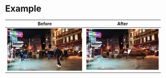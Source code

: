 # Example

Before             |  After
:-------------------------:|:-------------------------:
![](https://github.com/pbozoglou/Person-Remover-CV2/blob/main/example/before.png)  |  ![](https://github.com/pbozoglou/Person-Remover-CV2/blob/main/example/after.png)

